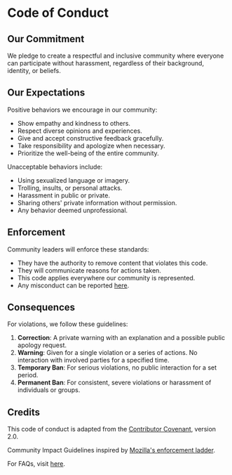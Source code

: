 # Code of Conduct

## Our Commitment

We pledge to create a respectful and inclusive community where everyone can participate without harassment, regardless of their background, identity, or beliefs.

## Our Expectations

Positive behaviors we encourage in our community:

- Show empathy and kindness to others.
- Respect diverse opinions and experiences.
- Give and accept constructive feedback gracefully.
- Take responsibility and apologize when necessary.
- Prioritize the well-being of the entire community.

Unacceptable behaviors include:

- Using sexualized language or imagery.
- Trolling, insults, or personal attacks.
- Harassment in public or private.
- Sharing others' private information without permission.
- Any behavior deemed unprofessional.

## Enforcement

Community leaders will enforce these standards:

- They have the authority to remove content that violates this code.
- They will communicate reasons for actions taken.
- This code applies everywhere our community is represented.
- Any misconduct can be reported [here](mailto:feloopy@gmail.com).

## Consequences

For violations, we follow these guidelines:

1. **Correction**: A private warning with an explanation and a possible public apology request.
2. **Warning**: Given for a single violation or a series of actions. No interaction with involved parties for a specified time.
3. **Temporary Ban**: For serious violations, no public interaction for a set period.
4. **Permanent Ban**: For consistent, severe violations or harassment of individuals or groups.

## Credits

This code of conduct is adapted from the [Contributor Covenant][homepage], version 2.0.

Community Impact Guidelines inspired by [Mozilla's enforcement ladder](https://github.com/mozilla/diversity).

[homepage]: https://www.contributor-covenant.org

For FAQs, visit [here](https://www.contributor-covenant.org/faq).